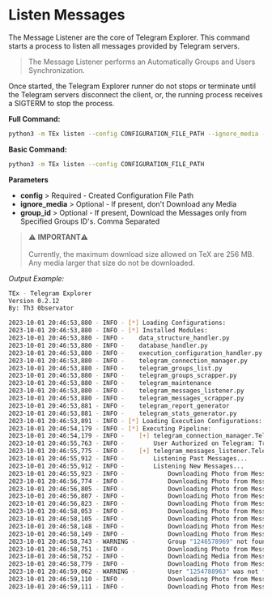 # Listen Messages

The Message Listener are the core of Telegram Explorer. This command starts a process to listen all messages provided by Telegram servers.

> The Message Listener performs an Automatically Groups and Users Synchronization.

Once started, the Telegram Explorer runner do not stops or terminate until the Telegram servers disconnect the client, or, the running process receives a SIGTERM to stop the process.

**Full Command:**

```bash
python3 -m TEx listen --config CONFIGURATION_FILE_PATH --ignore_media --group_id 1234,5678
```

**Basic Command:**
```bash
python3 -m TEx listen --config CONFIGURATION_FILE_PATH
```

**Parameters**

  * **config** > Required - Created Configuration File Path
  * **ignore_media** > Optional - If present, don't Download any Media
  * **group_id** > Optional - If present, Download the Messages only from Specified Groups ID's. Comma Separated


> ⚠️ **IMPORTANT**⚠️ </br></br> Currently, the maximum download size allowed on TeX are 256 MB. Any media larger that size do not be downloaded.

*Output Example:*
```bash
TEx - Telegram Explorer
Version 0.2.12
By: Th3 0bservator

2023-10-01 20:46:53,880 - INFO - [*] Loading Configurations:
2023-10-01 20:46:53,880 - INFO - [*] Installed Modules:
2023-10-01 20:46:53,880 - INFO - 	data_structure_handler.py
2023-10-01 20:46:53,880 - INFO - 	database_handler.py
2023-10-01 20:46:53,880 - INFO - 	execution_configuration_handler.py
2023-10-01 20:46:53,880 - INFO - 	telegram_connection_manager.py
2023-10-01 20:46:53,880 - INFO - 	telegram_groups_list.py
2023-10-01 20:46:53,880 - INFO - 	telegram_groups_scrapper.py
2023-10-01 20:46:53,880 - INFO - 	telegram_maintenance
2023-10-01 20:46:53,880 - INFO - 	telegram_messages_listener.py
2023-10-01 20:46:53,880 - INFO - 	telegram_messages_scrapper.py
2023-10-01 20:46:53,881 - INFO - 	telegram_report_generator
2023-10-01 20:46:53,881 - INFO - 	telegram_stats_generator.py
2023-10-01 20:46:53,891 - INFO - [*] Loading Execution Configurations:
2023-10-01 20:46:54,179 - INFO - [*] Executing Pipeline:
2023-10-01 20:46:54,179 - INFO - 	[+] telegram_connection_manager.TelegramConnector
2023-10-01 20:46:55,763 - INFO - 		User Authorized on Telegram: True
2023-10-01 20:46:55,775 - INFO - 	[+] telegram_messages_listener.TelegramGroupMessageListener
2023-10-01 20:46:55,912 - INFO - 		Listening Past Messages...
2023-10-01 20:46:55,912 - INFO - 		Listening New Messages...
2023-10-01 20:46:55,923 - INFO - 			Downloading Photo from Message 20436 at 2023-09-30 00:58:35
2023-10-01 20:46:56,774 - INFO - 			Downloading Photo from Message 788 at 2023-09-30 09:48:51
2023-10-01 20:46:56,805 - INFO - 			Downloading Photo from Message 20438 at 2023-09-30 11:18:12
2023-10-01 20:46:56,807 - INFO - 			Downloading Photo from Message 37345 at 2023-09-30 04:39:54
2023-10-01 20:46:56,823 - INFO - 			Downloading Photo from Message 37346 at 2023-09-30 13:12:39
2023-10-01 20:46:58,053 - INFO - 			Downloading Photo from Message 725 at 2023-09-30 15:07:38
2023-10-01 20:46:58,105 - INFO - 			Downloading Photo from Message 727 at 2023-09-30 15:16:05
2023-10-01 20:46:58,148 - INFO - 			Downloading Photo from Message 20440 at 2023-09-30 14:52:21
2023-10-01 20:46:58,149 - INFO - 			Downloading Photo from Message 37347 at 2023-09-30 15:23:33
2023-10-01 20:46:58,743 - WARNING - 		Group "1246578969" not found on DB. Performing automatic synchronization. Consider execute "load_groups" command to perform a full group synchronization (Members and Group Cover Photo).
2023-10-01 20:46:58,751 - INFO - 			Downloading Photo from Message 13855 at 2023-09-30 21:00:09
2023-10-01 20:46:58,752 - INFO - 			Downloading Media from Message 12587 (9739.13 Kbytes) as video/mp4 at 2023-09-30 21:37:30
2023-10-01 20:46:58,779 - INFO - 			Downloading Photo from Message 37348 at 2023-09-30 22:10:03
2023-10-01 20:46:59,062 - WARNING - 		User "1254788963" was not found on DB. Performing automatic synchronization.
2023-10-01 20:46:59,110 - INFO - 			Downloading Photo from Message 13856 at 2023-10-01 02:08:19
2023-10-01 20:46:59,111 - INFO - 			Downloading Photo from Message 13857 at 2023-10-01 02:08:19
```